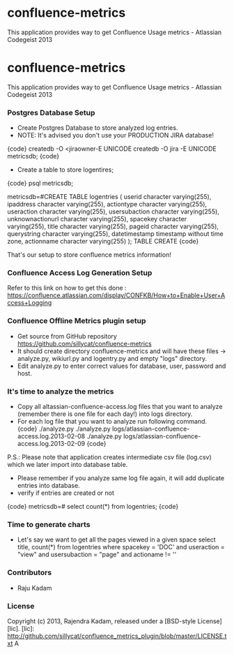confluence-metrics
==================

This application provides way to get Confluence Usage metrics - Atlassian Codegeist 2013

confluence-metrics
==================

This application provides way to get Confluence Usage metrics - Atlassian Codegeist 2013

### Postgres Database Setup

* Create Postgres Database to store analyzed log entries.
* NOTE: It's advised you don't use your PRODUCTION JIRA database!

{code}
createdb -O <jiraowner-E UNICODE <databasename>
createdb -O jira -E UNICODE metricsdb;
{code}

* Create a table to store logentires;

{code}
psql metricsdb;

metricsdb=#CREATE TABLE logentries (
    userid character varying(255),
    ipaddress character varying(255),
    actiontype character varying(255),
    useraction character varying(255),
    usersubaction character varying(255),
    unknownactionurl character varying(255),
    spacekey character varying(255),
    title character varying(255),
    pageid character varying(255),
    querystring character varying(255),
    datetimestamp timestamp without time zone,
    actionname character varying(255)
);
TABLE CREATE
{code}

That's our setup to store confluence metrics information!

### Confluence Access Log Generation Setup
Refer to this link on how to get this done : https://confluence.atlassian.com/display/CONFKB/How+to+Enable+User+Access+Logging

### Confluence Offline Metrics plugin setup
* Get source from GitHub repository https://github.com/sillycat/confluence-metrics
* It should create directory confluence-metrics and will have these files -> analyze.py, wikiurl.py and logentry.py  and empty "logs" directory.
* Edit analyze.py to enter correct values for database, user, password and host.

### It's time to analyze the metrics
* Copy all altassian-confluence-access.log files that you want to analyze (remember there is one file for each day!) into logs directory.
* For each log file that you want to analyze run following command.
{code}
    ./analyze.py <log file name>
    ./analyze.py logs/atlassian-confluence-access.log.2013-02-08
    ./analyze.py logs/atlassian-confluence-access.log.2013-02-09
{code}

P.S.: Please note that application creates intermediate csv file (log.csv) which we later import into database table.

* Please remember if you analyze same log file again, it will add duplicate entries into database.
* verify if entries are created or not

{code}
metricsdb=# select count(*) from logentries;
{code}

### Time to generate charts
* Let's say we want to get all the pages viewed in a given space
select title, count(*) from logentries where spacekey = 'DOC' and useraction = "view" and usersubaction = "page" and actioname != ''

### Contributors
* Raju Kadam

### License
Copyright (c) 2013, Rajendra Kadam, released under a [BSD-style License][lic].
[lic]: http://github.com/sillycat/confluence_metrics_plugin/blob/master/LICENSE.txt
A
